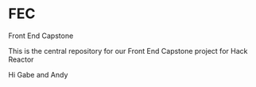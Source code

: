 # FEC
Front End Capstone

This is the central repository for our Front End Capstone project for Hack Reactor


Hi Gabe and Andy
